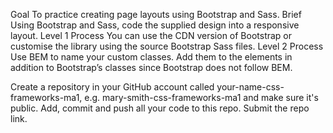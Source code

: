 Goal
To practice creating page layouts using Bootstrap and Sass.
Brief
Using Bootstrap and Sass, code the supplied design into a responsive layout.
Level 1 Process
You can use the CDN version of Bootstrap or customise the library using the source Bootstrap Sass files.
Level 2 Process
Use BEM to name your custom classes. Add them to the elements in addition to Bootstrap’s classes since Bootstrap does not follow BEM.

Create a repository in your GitHub account called your-name-css-frameworks-ma1, e.g. mary-smith-css-frameworks-ma1 and make sure it's public.
Add, commit and push all your code to this repo.
Submit the repo link.
